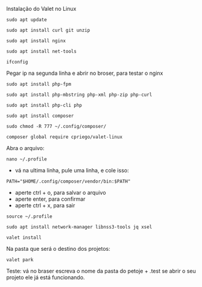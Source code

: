Instalação do Valet no Linux

```
sudo apt update
```

```
sudo apt install curl git unzip
```

```
sudo apt install nginx
```

```
sudo apt install net-tools
```

```
ifconfig
```
Pegar ip na segunda linha e abrir no broser, para testar o nginx

```
sudo apt install php-fpm
```

```
sudo apt install php-mbstring php-xml php-zip php-curl
```

```
sudo apt install php-cli php
```

```
sudo apt install composer
```

```
sudo chmod -R 777 ~/.config/composer/
```

```
composer global require cpriego/valet-linux
```

Abra o arquivo:
```
nano ~/.profile
```

* vá na ultima linha, pule uma linha, e cole isso:
```
PATH="$HOME/.config/composer/vendor/bin:$PATH"
```
* aperte ctrl + o, para salvar o arquivo
* aperte enter, para confirmar
* aperte ctrl + x, para sair

```
source ~/.profile
```

```
sudo apt install network-manager libnss3-tools jq xsel
```

```
valet install
```

Na pasta que será o destino dos projetos:
```
valet park
```

Teste:
vá no braser escreva o nome da pasta do petoje + .test
se abrir o seu projeto ele já está funcionando.
